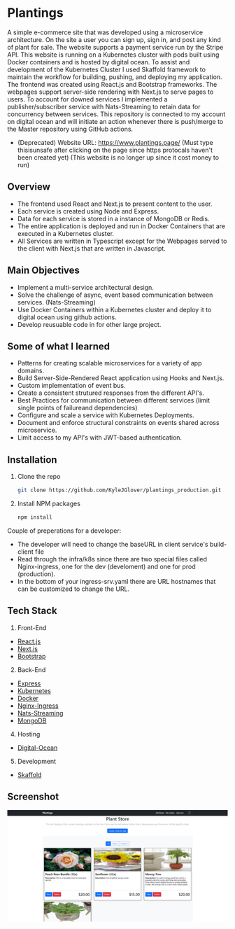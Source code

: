 
# Plantings

A simple e-commerce site that was developed using a microservice architecture. On the site a user you can sign up, sign in, and post any kind of plant for sale. The website supports a payment service run by the Stripe API. This website is running on a Kubernetes cluster with pods built using Docker containers and is hosted by digital ocean. To assist and development of the Kubernetes Cluster I used Skaffold framework to maintain the workflow for building, pushing, and deploying my application. The frontend was created using React.js and Bootstrap frameworks. The webpages support server-side rendering with Next.js to serve pages to users. To account for downed services I implemented a publisher/subscriber service with Nats-Streaming to retain data for concurrency between services. This repository is connected to my account on digital ocean and will initiate an action whenever there is push/merge to the Master repository using GitHub actions.
- (Deprecated) Website URL: https://www.plantings.page/ (Must type thisisunsafe after clicking on the page since https protocals haven't been created yet) (This website is no longer up since it cost money to run)

## Overview
- The frontend used React and Next.js to present content to the user.
- Each service is created using Node and Express.
- Data for each service is stored in a instance of MongoDB or Redis.
- The entire application is deployed and run in Docker Containers that are executed in a Kubernetes cluster.
- All Services are written in Typescript except for the Webpages served to the client with Next.js that are written in Javascript.

## Main Objectives
- Implement a multi-service architectural design.
- Solve the challenge of async, event based communication between services. (Nats-Streaming)
- Use Docker Containers within a Kubernetes cluster and deploy it to digital ocean using github actions.
- Develop reusuable code in for other large project.

## Some of what I learned
- Patterns for creating scalable microservices for a variety of app domains.
- Build Server-Side-Rendered React application using Hooks and Next.js.
- Custom implementation of event bus.
- Create a consistent strutured responses from the different API's.
- Best Practices for communication between different services (limit single points of failureand dependencies)
- Configure and scale a service with Kubernetes Deployments.
- Document and enforce structural constraints on events shared across microservice.
- Limit access to my API's with JWT-based authentication.
## Installation

1. Clone the repo
   ```sh
   git clone https://github.com/KyleJGlover/plantings_production.git
   ```
2. Install NPM packages
   ```sh
   npm install
   ```
Couple of preperations for a developer:
- The developer will need to change the baseURL in client service's build-client file
- Read through the infra/k8s since there are two special files called Nginx-ingress, one for the dev (develoment) and one for prod (production). 
- In the bottom of your ingress-srv.yaml there are URL hostnames that can be customized to change the URL.
## Tech Stack
1. Front-End 
- [React.js](https://reactjs.org/)
- [Next.js](https://nextjs.org/)
- [Bootstrap](https://getbootstrap.com)
2. Back-End
- [Express](https://expressjs.com/en/starter/installing.html)
- [Kubernetes](https://kubernetes.io/)
- [Docker](https://www.docker.com/)
- [Nginx-Ingress](https://kubernetes.github.io/ingress-nginx/)
- [Nats-Streaming](https://nats.io/about/)
- [MongoDB](https://www.mongodb.com/)
4. Hosting 
- [Digital-Ocean](https://www.digitalocean.com/)
5. Development
- [Skaffold](https://skaffold.dev/)

  
## Screenshot

![App Screenshot](https://raw.githubusercontent.com/KyleJGlover/plantings_production/dev2/Plantings-Main.png)

  
